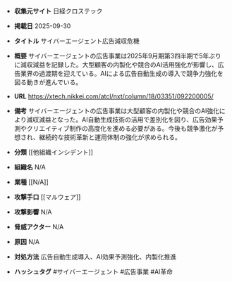 - **収集元サイト**
日経クロステック

- **掲載日**
2025-09-30

- **タイトル**
サイバーエージェント広告減収危機

- **概要**
サイバーエージェントの広告事業は2025年9月期第3四半期で5年ぶりに減収減益を記録した。大型顧客の内製化や競合のAI活用強化が影響し、広告業界の過渡期を迎えている。AIによる広告自動生成の導入で競争力強化を図る動きが進んでいる。

- **URL**
https://xtech.nikkei.com/atcl/nxt/column/18/03351/092200005/

- **備考**
サイバーエージェントの広告事業は大型顧客の内製化や競合のAI強化により減収減益となった。AI自動生成技術の活用で差別化を図り、広告効果予測やクリエイティブ制作の高度化を進める必要がある。今後も競争激化が予想され、継続的な技術革新と運用体制の強化が求められる。

- **分類**
[[他組織インシデント]]

- **組織名**
N/A

- **業種**
[[N/A]]

- **攻撃手口**
[[マルウェア]]

- **攻撃影響**
N/A

- **脅威アクター**
N/A

- **原因**
N/A

- **対処方法**
広告自動生成導入、AI効果予測強化、内製化推進

- **ハッシュタグ**
#サイバーエージェント #広告事業 #AI革命

